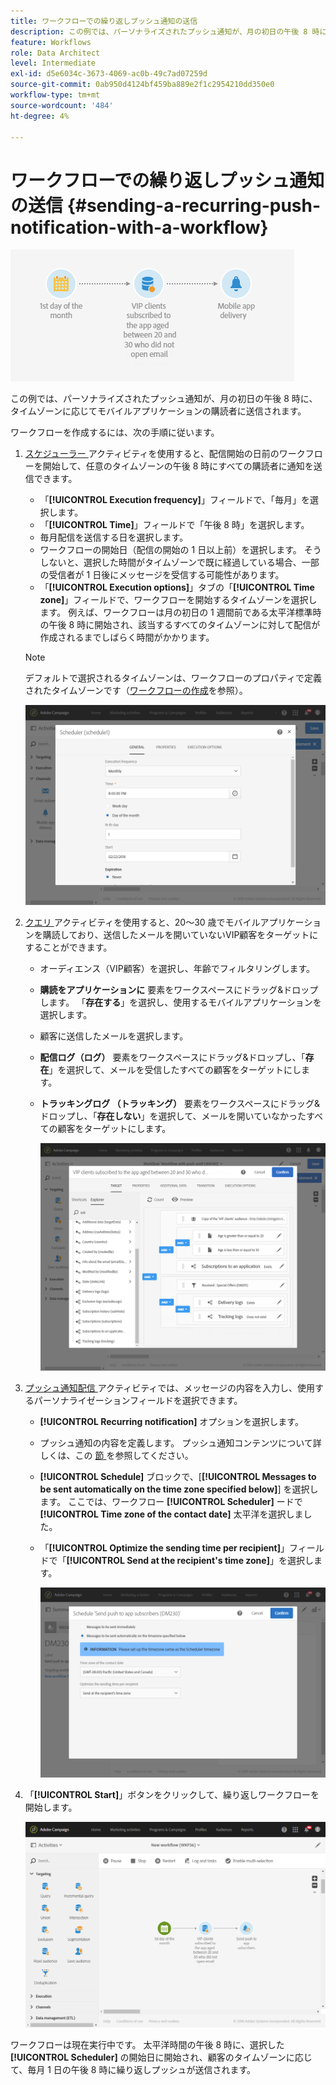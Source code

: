 ```yaml
---
title: ワークフローでの繰り返しプッシュ通知の送信
description: この例では、パーソナライズされたプッシュ通知が、月の初日の午後 8 時に、タイムゾーンに応じてモバイルアプリケーションの購読者に送信されます
feature: Workflows
role: Data Architect
level: Intermediate
exl-id: d5e6034c-3673-4069-ac0b-49c7ad07259d
source-git-commit: 0ab950d4124bf459ba889e2f1c2954210dd350e0
workflow-type: tm+mt
source-wordcount: '484'
ht-degree: 4%

---
```


# ワークフローでの繰り返しプッシュ通知の送信 {#sending-a-recurring-push-notification-with-a-workflow}

![](assets/wkf_push_example_1.png)

この例では、パーソナライズされたプッシュ通知が、月の初日の午後 8 時に、タイムゾーンに応じてモバイルアプリケーションの購読者に送信されます。

ワークフローを作成するには、次の手順に従います。

1. [ スケジューラー ](../../automating/using/scheduler.md) アクティビティを使用すると、配信開始の日前のワークフローを開始して、任意のタイムゾーンの午後 8 時にすべての購読者に通知を送信できます。

   * 「**[!UICONTROL Execution frequency]**」フィールドで、「毎月」を選択します。
   * 「**[!UICONTROL Time]**」フィールドで「午後 8 時」を選択します。
   * 毎月配信を送信する日を選択します。
   * ワークフローの開始日（配信の開始の 1 日以上前）を選択します。 そうしないと、選択した時間がタイムゾーンで既に経過している場合、一部の受信者が 1 日後にメッセージを受信する可能性があります。
   * 「**[!UICONTROL Execution options]**」タブの「**[!UICONTROL Time zone]**」フィールドで、ワークフローを開始するタイムゾーンを選択します。 例えば、ワークフローは月の初日の 1 週間前である太平洋標準時の午後 8 時に開始され、該当するすべてのタイムゾーンに対して配信が作成されるまでしばらく時間がかかります。

   >[!NOTE]
   >
   >デフォルトで選択されるタイムゾーンは、ワークフローのプロパティで定義されたタイムゾーンです（[ワークフローの作成](../../automating/using/building-a-workflow.md)を参照）。

   ![](assets/wkf_push_example_5.png)

1. [ クエリ ](../../automating/using/query.md) アクティビティを使用すると、20～30 歳でモバイルアプリケーションを購読しており、送信したメールを開いていないVIP顧客をターゲットにすることができます。

   * オーディエンス（VIP顧客）を選択し、年齢でフィルタリングします。
   * **購読をアプリケーションに** 要素をワークスペースにドラッグ&amp;ドロップします。 「**存在する**」を選択し、使用するモバイルアプリケーションを選択します。
   * 顧客に送信したメールを選択します。
   * **配信ログ（ログ）** 要素をワークスペースにドラッグ&amp;ドロップし、「**存在**」を選択して、メールを受信したすべての顧客をターゲットにします。
   * **トラッキングログ （トラッキング）** 要素をワークスペースにドラッグ&amp;ドロップし、「**存在しない**」を選択して、メールを開いていなかったすべての顧客をターゲットにします。

     ![](assets/wkf_push_example_2.png)

1. [ プッシュ通知配信 ](../../automating/using/push-notification-delivery.md) アクティビティでは、メッセージの内容を入力し、使用するパーソナライゼーションフィールドを選択できます。

   * **[!UICONTROL Recurring notification]** オプションを選択します。
   * プッシュ通知の内容を定義します。 プッシュ通知コンテンツについて詳しくは、この [ 節 ](../../channels/using/preparing-and-sending-a-push-notification.md) を参照してください。
   * **[!UICONTROL Schedule]** ブロックで、[**[!UICONTROL Messages to be sent automatically on the time zone specified below]**] を選択します。 ここでは、ワークフロー **[!UICONTROL Scheduler]** ードで **[!UICONTROL Time zone of the contact date]** 太平洋を選択しました。
   * 「**[!UICONTROL Optimize the sending time per recipient]**」フィールドで「**[!UICONTROL Send at the recipient's time zone]**」を選択します。

     ![](assets/wkf_push_example_4.png)

1. 「**[!UICONTROL Start]**」ボタンをクリックして、繰り返しワークフローを開始します。

   ![](assets/wkf_push_example_3.png)

ワークフローは現在実行中です。 太平洋時間の午後 8 時に、選択した **[!UICONTROL Scheduler]** の開始日に開始され、顧客のタイムゾーンに応じて、毎月 1 日の午後 8 時に繰り返しプッシュが送信されます。
